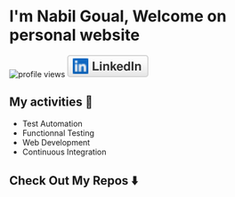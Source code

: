 # I'm Nabil Goual, Welcome on personal website

![profile views](https://visitor-badge.glitch.me/badge?page_id=Nabil-bali.nabil-bali&right_color=#58a6ff)
<a href="https://www.linkedin.com/in/nabil-goual-developpeur/"><img src="assets/img/linkedin.svg" alt="LinkedIn"></a>

## My activities 🎯

- Test Automation
- Functionnal Testing
- Web Development
- Continuous Integration

## Check Out My Repos ⬇️
